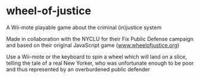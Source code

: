 # wheel-of-justice
A Wii-mote playable game about the criminal (in)justice system

Made in collaboration with the NYCLU for their Fix Public Defense campaign and based on their original JavaScript game (www.wheelofjustice.org)

Use a Wii-mote or the keyboard to spin a wheel which will land on a slice, telling the tale of a real
New Yorker, who was unfortunate enough to be poor and thus represented by an overburdened public defender
